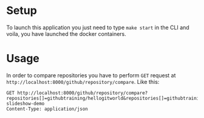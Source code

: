 # Setup
To launch this application you just need to type `make start` in the CLI and voila, you have launched the docker containers.

# Usage 
In order to compare repositories you have to perform `GET` request at `http://localhost:8000/github/repository/compare`. Like this:
```http
GET http://localhost:8000/github/repository/compare?repositories[]=githubtraining/hellogitworld&repositories[]=githubtraining/github-slideshow-demo
Content-Type: application/json
```